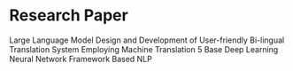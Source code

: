 # Research Paper
Large Language Model
Design and Development of User-friendly Bi-lingual Translation System Employing Machine Translation 5 Base Deep Learning Neural Network Framework Based NLP
